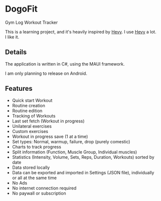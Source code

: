 # DogoFit

Gym Log Workout Tracker

This is a learning project, and it's heavily inspired by [Hevy](https://www.hevyapp.com/). I use [Hevy](https://www.hevyapp.com/) a lot. I like it.


## Details

The application is written in C#, using the MAUI framework.

I am only planning to release on Android.
## Features

- Quick start Workout
- Routine creation
- Routine edition
- Tracking of Workouts
- Last set fetch (Workout in progress)
- Unilateral exercises
- Custom exercises
- Workout in progress save (1 at a time)
- Set types: Normal, warmup, failure, drop (purely comestic)
- Charts to track progress
- Split information (Function, Muscle Group, Individual muscles)
- Statistics (Intensity, Volume, Sets, Reps, Duration, Workouts) sorted by date
- Data stored locally
- Data can be exported and imported in Settings (JSON file), individually or all at the same time
- No Ads
- No internet connection required
- No paywall or subscription

